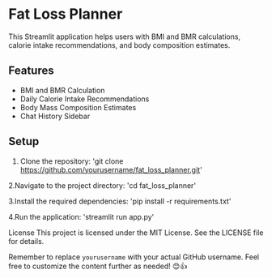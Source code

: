 # Fat Loss Planner

This Streamlit application helps users with BMI and BMR calculations, calorie intake recommendations, and body composition estimates.

## Features

- BMI and BMR Calculation
- Daily Calorie Intake Recommendations
- Body Mass Composition Estimates
- Chat History Sidebar

## Setup

1. Clone the repository:
   'git clone https://github.com/yourusername/fat_loss_planner.git'
   
2.Navigate to the project directory:
   'cd fat_loss_planner'

   
3.Install the required dependencies:
   'pip install -r requirements.txt'

4.Run the application:
   'streamlit run app.py'

License
This project is licensed under the MIT License. See the LICENSE file for details.

Remember to replace `yourusername` with your actual GitHub username. Feel free to customize the content further as needed! 😊👍
